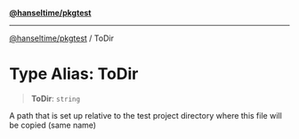 [**@hanseltime/pkgtest**](../README.md)

***

[@hanseltime/pkgtest](../README.md) / ToDir

# Type Alias: ToDir

> **ToDir**: `string`

A path that is set up relative to the test project directory where this file will be copied (same name)
